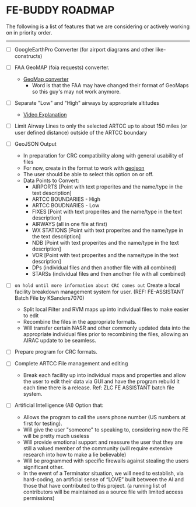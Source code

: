 # FE-BUDDY ROADMAP


The following is a list of features that we are considering or actively working on in priority order.

---

- [ ] GoogleEarthPro Converter (for airport diagrams and other like-constructs)

- [ ] FAA GeoMAP (foia requests) converter.
  - [GeoMap converter](https://github.com/justinshannon/geo-map-converter)
    - Word is that the FAA may have changed their format of GeoMaps so this guy's may not work anymore.

- [ ] Separate "Low" and "High" airways by appropriate altitudes
  - [Video Explanation](https://www.youtube.com/watch?v=bvjRoVK41T0)

- [ ] Limit Airway Lines to only the selected ARTCC up to about 150 miles (or user defined distance) outside of the ARTCC boundary

- [ ] GeoJSON Output
  - In preparation for CRC compatibility along with general usability of files
  - For now, create in the format to work with [geojson](https://geojson.io/)
  - The user should be able to select this option on or off.
  - Data Points to Convert:
    - AIRPORTS [Point with text properites and the name/type in the text description]
    - ARTCC BOUNDARIES - High
    - ARTCC BOUDNARIES - Low
    - FIXES [Point with text properites and the name/type in the text description]
    - AIRWAYS (all in one file at first)
    - WX STATIONS [Point with text properites and the name/type in the text description]
    - NDB [Point with text properites and the name/type in the text description]
    - VOR [Point with text properites and the name/type in the text description]
    - DPs (individual files and then another file with all combined)
    - STARSs (individual files and then another file with all combined)

- [ ] `on hold until more information about CRC comes out` Create a local facility breakdown management system for user. (REF: FE-ASSISTANT Batch File by KSanders7070)
  - Split local Filter and RVM maps up into individual files to make easier to edit
  - Recombine the files in the appropriate formats.
  - Will transfer certain NASR and other commonly updated data into the appropriate individual files prior to recombining the files, allowing an AIRAC update to be seamless.

- [ ] Prepare program for CRC formats.

- [ ] Complete ARTCC File management and editing
  - Break each facility up into individual maps and properties and allow the user to edit their data via GUI and have the program rebuild it each time there is a release. Ref: ZLC FE ASSISTANT batch file system.

- [ ] Artificial Intelligence (AI) Option that:
  - Allows the program to call the users phone number (US numbers at first for testing).
  - Will give the user "someone" to speaking to, considering now the FE will be pretty much useless
  - Will provide emotional support and reassure the user that they are still a valued member of the community (will require extensive research into how to make a lie believable)
  - Will be programmed with specific firewalls against stealing the users significant other.
  - In the event of a Terminator situation, we will need to establish, via hard-coding, an artificial sense of “LOVE” built between the AI and those that have contributed to this project. (a running list of contributors will be maintained as a source file with limited access permissions)
